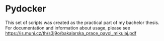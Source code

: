 # Pydocker
This set of scripts was created as the practical part of my bachelor thesis. For documentation and information about usage, please see https://is.muni.cz/th/s3j9o/bakalarska_prace_pavol_mikulaj.pdf

